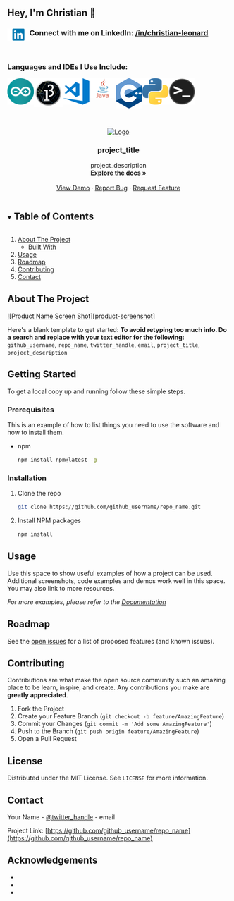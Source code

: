 ## Hey, I'm Christian 👋

### Connect with me on LinkedIn: <img align="left" alt="Christian Leonard | LinkedIn" width="50px" src="https://github.com/MrChristianL/MrChristianL/blob/main/Linkedin-logo.png" /> [/in/christian-leonard]

<br />

### Languages and IDEs I Use Include:

<img align="left" alt="Arduino" width="60px" src="https://github.com/MrChristianL/MrChristianL/blob/main/arduino-1-logo-png-transparent.png" />   <img align="left" alt="Processing" width="66px" src="https://github.com/MrChristianL/MrChristianL/blob/main/180px-Processing_3_logo.png" />  <img align="left" alt="Visual Studio Code" width="60px" src="https://raw.githubusercontent.com/github/explore/80688e429a7d4ef2fca1e82350fe8e3517d3494d/topics/visual-studio-code/visual-studio-code.png" /> <img align="left" alt="Java" width="60px" src="https://github.com/MrChristianL/MrChristianL/blob/main/java_logo.jpg" />  <img align="left" alt="C++" width="60px" src="https://github.com/MrChristianL/MrChristianL/blob/main/1200px-ISO_C%2B%2B_Logo.svg.png" /> <img align="left" alt="Python" width="60px" src="https://github.com/MrChristianL/MrChristianL/blob/main/Python_logo_icon.png" /> <img align="left" alt="Terminal" width="60px" src="https://raw.githubusercontent.com/github/explore/80688e429a7d4ef2fca1e82350fe8e3517d3494d/topics/terminal/terminal.png" />




<br/><br/>
<br/><br/>



<!-- PROJECT LOGO -->
<br />
<p align="center">
  <a href="https://github.com/MrChristianL/Arduino-Maze-Solving-Robot">
    <img src="images/logo.png" alt="Logo" width="80" height="80">
  </a>

  <h3 align="center">project_title</h3>

  <p align="center">
    project_description
    <br />
    <a href="https://github.com/github_username/repo_name"><strong>Explore the docs »</strong></a>
    <br />
    <br />
    <a href="https://github.com/github_username/repo_name">View Demo</a>
    ·
    <a href="https://github.com/github_username/repo_name/issues">Report Bug</a>
    ·
    <a href="https://github.com/github_username/repo_name/issues">Request Feature</a>
  </p>
</p>



<!-- TABLE OF CONTENTS -->
<details open="open">
  <summary><h2 style="display: inline-block">Table of Contents</h2></summary>
  <ol>
    <li>
      <a href="#about-the-project">About The Project</a>
      <ul>
        <li><a href="#built-with">Built With</a></li>
      </ul>
    </li>
    <li><a href="#usage">Usage</a></li>
    <li><a href="#roadmap">Roadmap</a></li>
    <li><a href="#contributing">Contributing</a></li>
    <li><a href="#contact">Contact</a></li>
  </ol>
</details>



<!-- ABOUT THE PROJECT -->
## About The Project

[![Product Name Screen Shot][product-screenshot]](https://example.com)

Here's a blank template to get started:
**To avoid retyping too much info. Do a search and replace with your text editor for the following:**
`github_username`, `repo_name`, `twitter_handle`, `email`, `project_title`, `project_description`



<!-- GETTING STARTED -->
## Getting Started

To get a local copy up and running follow these simple steps.

### Prerequisites

This is an example of how to list things you need to use the software and how to install them.
* npm
  ```sh
  npm install npm@latest -g
  ```

### Installation

1. Clone the repo
   ```sh
   git clone https://github.com/github_username/repo_name.git
   ```
2. Install NPM packages
   ```sh
   npm install
   ```



<!-- USAGE EXAMPLES -->
## Usage

Use this space to show useful examples of how a project can be used. Additional screenshots, code examples and demos work well in this space. You may also link to more resources.

_For more examples, please refer to the [Documentation](https://example.com)_



<!-- ROADMAP -->
## Roadmap

See the [open issues](https://github.com/github_username/repo_name/issues) for a list of proposed features (and known issues).



<!-- CONTRIBUTING -->
## Contributing

Contributions are what make the open source community such an amazing place to be learn, inspire, and create. Any contributions you make are **greatly appreciated**.

1. Fork the Project
2. Create your Feature Branch (`git checkout -b feature/AmazingFeature`)
3. Commit your Changes (`git commit -m 'Add some AmazingFeature'`)
4. Push to the Branch (`git push origin feature/AmazingFeature`)
5. Open a Pull Request



<!-- LICENSE -->
## License

Distributed under the MIT License. See `LICENSE` for more information.



<!-- CONTACT -->
## Contact

Your Name - [@twitter_handle](https://twitter.com/twitter_handle) - email

Project Link: [https://github.com/github_username/repo_name](https://github.com/github_username/repo_name)



<!-- ACKNOWLEDGEMENTS -->
## Acknowledgements

* []()
* []()
* []()

<!-- MARKDOWN LINKS AND IMAGES -->
[linkedin-shield]: https://github.com/MrChristianL/MrChristianL/blob/main/Linkedin-logo.png
[/in/christian-leonard]: https://www.linkedin.com/in/christian-leonard/
